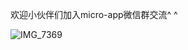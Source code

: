 
欢迎小伙伴们加入micro-app微信群交流^ ^


![IMG_7369](https://github.com/micro-zoe/micro-app/assets/14011130/a2116244-b4c3-4c1f-ab81-e9148a95784e)










